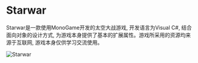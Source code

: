 # Starwar
Starwar是一款使用MonoGame开发的太空大战游戏, 开发语言为Visual C#, 结合面向对象的设计方式, 为游戏本身提供了基本的扩展属性。游戏所采用的资源均来源于互联网, 游戏本身仅供学习交流使用。

![Starwar](http://daxnetlinuxsvr.cloudapp.net/site_res/images/Starwar.png)
